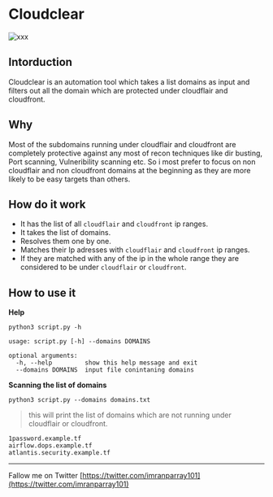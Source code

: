 # Cloudclear


![xxx](https://raw.githubusercontent.com/imran-parray/bugbounty_files/master/qqq.png)

## Intorduction

Cloudclear is an automation tool which takes a list domains as input and filters out all the domain which are protected under cloudflair and cloudfront.


## Why

Most of the subdomains running under cloudflair and cloudfront are completely protective against any most of recon techniques like dir busting, Port scanning, Vulneribility scanning etc. So i most prefer to focus on non cloudflair and non cloudfront domains at the beginning as they are more likely to be easy targets than others.

## How do it work

- It has the list of all `cloudflair` and `cloudfront` ip ranges.
- It takes the list of domains.
- Resolves them one by one.
- Matches their Ip adresses with `cloudflair` and `cloudfront` ip ranges.
- If they are matched with any of the ip in the whole range they are considered to be under `cloudflair` or `cloudfront`.

## How to use it

__Help__

```console
python3 script.py -h
```
```
usage: script.py [-h] --domains DOMAINS

optional arguments:
  -h, --help         show this help message and exit
  --domains DOMAINS  input file conintaning domains

```

__Scanning the list of domains__
```console
python3 script.py --domains domains.txt 
```
> this will print the list of domains which are not running under cloudflair or cloudfront.
```
1password.example.tf
airflow.dops.example.tf
atlantis.security.example.tf
```

---

Fallow me on Twitter [https://twitter.com/imranparray101](https://twitter.com/imranparray101)
